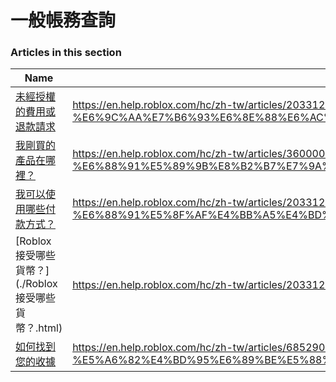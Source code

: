 # 一般帳務查詢  
### Articles in this section
Name|URL
-|-
[未經授權的費用或退款請求](./未經授權的費用或退款請求.html) |https://en.help.roblox.com/hc/zh-tw/articles/203312650-%E6%9C%AA%E7%B6%93%E6%8E%88%E6%AC%8A%E7%9A%84%E8%B2%BB%E7%94%A8%E6%88%96%E9%80%80%E6%AC%BE%E8%AB%8B%E6%B1%82
[我剛買的產品在哪裡？](./我剛買的產品在哪裡？.html) |https://en.help.roblox.com/hc/zh-tw/articles/360000230723-%E6%88%91%E5%89%9B%E8%B2%B7%E7%9A%84%E7%94%A2%E5%93%81%E5%9C%A8%E5%93%AA%E8%A3%A1-
[我可以使用哪些付款方式？](./我可以使用哪些付款方式？.html) |https://en.help.roblox.com/hc/zh-tw/articles/203312580-%E6%88%91%E5%8F%AF%E4%BB%A5%E4%BD%BF%E7%94%A8%E5%93%AA%E4%BA%9B%E4%BB%98%E6%AC%BE%E6%96%B9%E5%BC%8F-
[Roblox 接受哪些貨幣？](./Roblox 接受哪些貨幣？.html) |https://en.help.roblox.com/hc/zh-tw/articles/203312600-Roblox-%E6%8E%A5%E5%8F%97%E5%93%AA%E4%BA%9B%E8%B2%A8%E5%B9%A3-
[如何找到您的收據](./如何找到您的收據.html) |https://en.help.roblox.com/hc/zh-tw/articles/6852905161876-%E5%A6%82%E4%BD%95%E6%89%BE%E5%88%B0%E6%82%A8%E7%9A%84%E6%94%B6%E6%93%9A